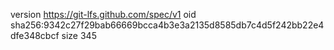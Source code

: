 version https://git-lfs.github.com/spec/v1
oid sha256:9342c27f29bab66669bcca4b3e3a2135d8585db7c4d5f242bb22e4dfe348cbcf
size 345
